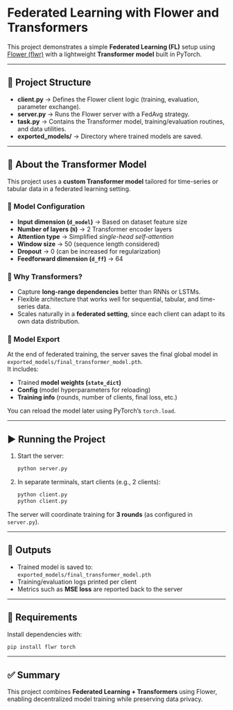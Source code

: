 # Federated Learning with Flower and Transformers

This project demonstrates a simple **Federated Learning (FL)** setup using [Flower (flwr)](https://flower.dev/) with a lightweight **Transformer model** built in PyTorch.

---

## 🚀 Project Structure

- **client.py** → Defines the Flower client logic (training, evaluation, parameter exchange).  
- **server.py** → Runs the Flower server with a FedAvg strategy.  
- **task.py** → Contains the Transformer model, training/evaluation routines, and data utilities.  
- **exported_models/** → Directory where trained models are saved.  

---

## 🧠 About the Transformer Model

This project uses a **custom Transformer model** tailored for time-series or tabular data in a federated learning setting.

### 🔹 Model Configuration
- **Input dimension (`d_model`)** → Based on dataset feature size  
- **Number of layers (`N`)** → 2 Transformer encoder layers  
- **Attention type** → Simplified *single-head self-attention*  
- **Window size** → 50 (sequence length considered)  
- **Dropout** → 0 (can be increased for regularization)  
- **Feedforward dimension (`d_ff`)** → 64  

### 🔹 Why Transformers?
- Capture **long-range dependencies** better than RNNs or LSTMs.  
- Flexible architecture that works well for sequential, tabular, and time-series data.  
- Scales naturally in a **federated setting**, since each client can adapt to its own data distribution.  

### 🔹 Model Export
At the end of federated training, the server saves the final global model in `exported_models/final_transformer_model.pth`.  
It includes:  
- Trained **model weights (`state_dict`)**  
- **Config** (model hyperparameters for reloading)  
- **Training info** (rounds, number of clients, final loss, etc.)  

You can reload the model later using PyTorch’s `torch.load`.

---

## ▶️ Running the Project

1. Start the server:
   ```bash
   python server.py
   ```

2. In separate terminals, start clients (e.g., 2 clients):
   ```bash
   python client.py
   python client.py
   ```

The server will coordinate training for **3 rounds** (as configured in `server.py`).

---

## 📂 Outputs

- Trained model is saved to: `exported_models/final_transformer_model.pth`  
- Training/evaluation logs printed per client  
- Metrics such as **MSE loss** are reported back to the server  

---

## 📌 Requirements

Install dependencies with:

```bash
pip install flwr torch
```

---

## ✅ Summary

This project combines **Federated Learning + Transformers** using Flower, enabling decentralized model training while preserving data privacy.

